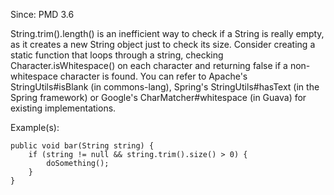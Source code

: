 Since: PMD 3.6

String.trim().length() is an inefficient way to check if a String is really empty, as it
creates a new String object just to check its size. Consider creating a static function that
loops through a string, checking Character.isWhitespace() on each character and returning
false if a non-whitespace character is found. You can refer to Apache's StringUtils#isBlank (in commons-lang),
Spring's StringUtils#hasText (in the Spring framework) or Google's CharMatcher#whitespace (in Guava) for
existing implementations.

Example(s):
```
public void bar(String string) {
    if (string != null && string.trim().size() > 0) {
        doSomething();
    }
}
```
